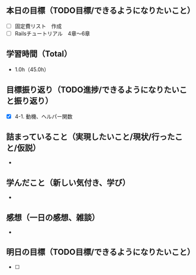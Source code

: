 ## 本日の目標（TODO目標/できるようになりたいこと）
- [ ] 固定費リスト　作成
- [ ] Railsチュートリアル　4章〜6章
　
## 学習時間（Total）
- 1.0h（45.0h）

## 目標振り返り（TODO進捗/できるようになりたいこと振り返り）
- [x] 4-1. 動機、ヘルパー関数

##  詰まっていること（実現したいこと/現状/行ったこと/仮説）
-

## 学んだこと（新しい気付き、学び）
-

## 感想（一日の感想、雑談）
-

## 明日の目標（TODO目標/できるようになりたいこと）
- [ ]
